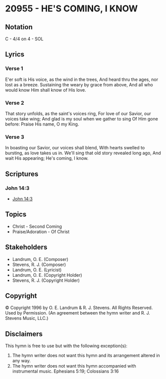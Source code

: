 # 20955 - HE'S COMING, I KNOW

## Notation

C - 4/4 on 4 - SOL

## Lyrics

### Verse 1

E'er soft is His voice, as the wind in the trees, And heard thru the ages, nor lost as a breeze. Sustaining the weary by grace from above, And all who would know Him shall know of His love.

### Verse 2

That story unfolds, as the saint's voices ring,   For love of our Savior, our voices take wing; And glad is my soul when we gather to sing Of Him gone before: Praise His name, O my King. 

### Verse 3

In boasting our Savior, our voices shall blend, With hearts swelled to bursting, as love takes us in. We'll sing that old story revealed long ago, And wait His appearing; He's coming, I know. 


## Scriptures

### John 14:3

- [John 14:3](https://www.biblegateway.com/passage/?search=John%2014%3A3)


## Topics

- Christ - Second Coming
- Praise/Adoration - Of Christ

## Stakeholders

- Landrum, O. E. (Composer)
- Stevens, R. J. (Composer)
- Landrum, O. E. (Lyricist)
- Landrum, O. E. (Copyright Holder)
- Stevens, R. J. (Copyright Holder)

## Copyright

© Copyright 1996 by O. E. Landrum & R. J. Stevens. All Rights Reserved. Used by Permission.
(An agreement between the hymn writer and R. J. Stevens Music, LLC.)

## Disclaimers

This hymn is free to use but with the following exception(s):
1. The hymn writer does not want this hymn and its arrangement altered in any way.
2. The hymn writer does not want this hymn accompanied with instrumental music.
Ephesians 5:19; Colossians 3:16

